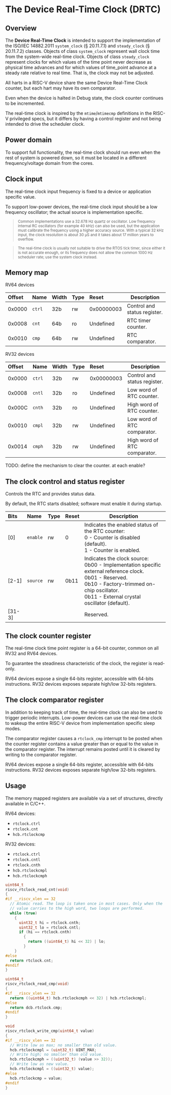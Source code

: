 # The Device Real-Time Clock (DRTC)

## Overview

The **Device Real-Time Clock** is intended to support the implementation of the ISO/IEC 14882.2011 
`system_clock` (§ 20.11.7.1) and `steady_clock` (§ 20.11.7.2) classes. Objects of class 
`system_clock` represent wall clock time from the system-wide real-time clock. Objects of 
class `steady_clock` represent clocks for which values of the time point never decrease as 
physical time advances and for which values of time_point advance at a steady rate 
relative to real time. That is, the clock may not be adjusted.

All harts in a RISC-V device share the same Device Real-Time Clock counter, but each hart may 
have its own comparator.

Even when the device is halted in Debug state, the clock counter continues to be incremented.

The real-time clock is inspired by the `mtime`/`mtimecmp` definitions in the RISC-V privileged specs, 
but it differs by having a control register and not being intended to drive the scheduler clock.

## Power domain

To support full functionality, the real-time clock should run even when the 
rest of system is powered down, so it must be located in a different frequency/voltage 
domain from the cores.

## Clock input

The real-time clock input frequency is fixed to a device or application specific value.

To support low-power devices, the real-time clock input should be a low frequency oscillator; the actual 
source is implementation specific. 

> <sup>Common implementations use a 32.678 Hz quartz or oscillator.
  Low frequency internal RC oscillators (for example 40 kHz) can also be used, but the application 
  must calibrate the frequency using a higher accuracy source. With a typical 32 kHz input, 
  the clock resolution 
  is about 30 µS and it takes about 17 million years to overflow. </sup>

> <sup>The real-time clock is usually not suitable to drive the RTOS tick timer, since either 
  it is not accurate enough, or its frequency does not allow the common 1000 Hz scheduler rate; 
  use the system clock instead.</sup>

## Memory map

RV64 devices

| Offset | Name | Width | Type | Reset | Description | 
|:-------|:-----|:------|:-----|:------|-------------|
| 0x0000 | `ctrl` | 32b | rw | 0x00000003 | Control and status register. |
| 0x0008 | `cnt` | 64b | ro | Undefined | RTC timer counter. |
| 0x0010 | `cmp` | 64b | rw | Undefined | RTC comparator. |

RV32 devices

| Offset | Name | Width | Type | Reset | Description | 
|:-------|:-----|:------|:-----|:------|-------------|
| 0x0000 | `ctrl` | 32b | rw | 0x00000003 | Control and status register. |
| 0x0008 | `cntl` | 32b | ro | Undefined | Low word of RTC counter. |
| 0x000C | `cnth` | 32b | ro | Undefined | High word of RTC counter. |
| 0x0010 | `cmpl` | 32b | rw | Undefined | Low word of RTC comparator. |
| 0x0014 | `cmph` | 32b | rw | Undefined | High word of RTC comparator. |

TODO: define the mechanism to clear the counter. at each enable?

## The clock control and status register

Controls the RTC and provides status data.

By default, the RTC starts disabled; software must enable it during startup.

| Bits | Name | Type | Reset | Description |
|:-----|:-----|:-----|:------|-------------|
| [0] | `enable` | rw | 0 | Indicates the enabled status of the RTC counter: <br> 0 - Counter is disabled (default). <br> 1 - Counter is enabled. |
| [2-1] | `source` | rw | 0b11 | Indicates the clock source: <br> 0b00 - Implementation specific external reference clock. <br> 0b01 - Reserved. <br> 0b10 - Factory-trimmed on-chip oscillator. <br> 0b11 - External crystal oscillator (default). |
| [31-3] |||| Reserved. |


## The clock counter register

The real-time clock time point register is a 64-bit counter, common on all RV32 and RV64 devices.

To guarantee the steadiness characteristic of the clock, the register is read-only. 

RV64 devices expose a single 64-bits register, accessible with 64-bits instructions. 
RV32 devices exposes separate high/low 32-bits registers.

## The clock comparator register

In addition to keeping track of time, the real-time clock can also be used to
trigger periodic interrupts. Low-power devices 
can use the real-time clock to wakeup the entire RISC-V device from implementation 
specific sleep modes.

The comparator register causes a `rtclock_cmp` interrupt to be posted when the 
counter register 
contains a value greater than or equal to the value in the comparator register.
The interrupt remains posted until it is cleared by writing to the comparator register.

RV64 devices expose a single 64-bits register, accessible with 64-bits instructions. 
RV32 devices exposes separate high/low 32-bits registers.

## Usage

The memory mapped registers are available via a set of structures, directly available in C/C++.

RV64 devices:

- `rtclock.ctrl`
- `rtclock.cnt` 
- `hcb.rtclockcmp` 

RV32 devices:

- `rtclock.ctrl`
- `rtclock.cntl`
- `rtclock.cnth`
- `hcb.rtclockcmpl`
- `hcb.rtclockcmph`

```c
uint64_t 
riscv_rtclock_read_cnt(void)
{
#if __riscv_xlen == 32
  // Atomic read. The loop is taken once in most cases. Only when the
  // value carries to the high word, two loops are performed.
  while (true)
    {
      uint32_t hi = rtclock.cnth;
      uint32_t lo = rtclock.cntl;
      if (hi == rtclock.cnth)
        {
          return ((uint64_t) hi << 32) | lo;
        }
    }
#else
  return rtclock.cnt;
#endif
}

uint64_t 
riscv_rtclock_read_cmp(void)
{
#if __riscv_xlen == 32
  return ((uint64_t) hcb.rtclockcmph << 32) | hcb.rtclockcmpl;
#else
  return dcb.rtclock.cmp;
#endif
}

void 
riscv_rtclock_write_cmp(uint64_t value)
{
#if __riscv_xlen == 32
  // Write low as max; no smaller than old value.
  hcb.rtclockcmpl = (uint32_t) UINT_MAX;
  // Write high; no smaller than old value.
  hcb.rtclockcmph = ((uint32_t) (value >> 32));
  // Write low as new value.
  hcb.rtclockcmpl = ((uint32_t) value);
#else
  hcb.rtclockcmp = value;
#endif
}
```
